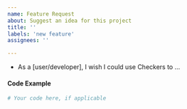 ```yaml
---
name: Feature Request
about: Suggest an idea for this project
title: ''
labels: 'new feature'
assignees: ''

---
```


- As a [user/developer], I wish I could use Checkers to ...

#### Code Example

```python
# Your code here, if applicable

```
